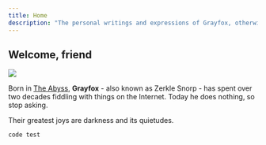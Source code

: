 ```yaml
---
title: Home
description: "The personal writings and expressions of Grayfox, otherwise known as you too and everyone else. It is a loving and silly place."
---
```



## Welcome, friend
<img src="/images/partywizard.gif">


Born in [The Abyss](https://en.wikipedia.org/wiki/Edmonton), **Grayfox** - also known as Zerkle Snorp - has spent over two decades fiddling with things on the Internet. Today he does nothing, so stop asking.

Their greatest joys are darkness and its quietudes.
```
code test
```




